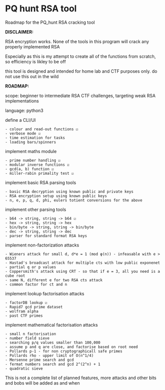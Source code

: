 # PQ hunt RSA tool
Roadmap for the PQ_hunt RSA cracking tool

**DISCLAIMER:**

RSA encryption works. None of the tools in this program will crack any properly implemented RSA

Especially as this is my attempt to create all of the functions from scratch, so efficiency is likley to be off

this tool is designed and intended for home lab and CTF purposes only. do not use this out in the wild

**ROADMAP:**

scope: beginner to intermediate RSA CTF challenges, targeting weak RSA implementations

language: python3

define a CLI/UI

	- colour and read-out functions ☑
	- verbose mode ☑
	- time estimation for tasks
	- loading bars/spinners

implement maths module

	- prime number handling ☑
	- modular inverse functions ☑
	- gcd(a, b) function ☑
 	- miller-rabin primality test ☑

implement basic RSA parsing tools

	- basic RSA decryption using known public and private keys
	- RSA encryption setup using known public keys
	- n, e, p, q, d, phi, eulers totient conversions for the above

implement other parsing tools

	- b64 -> string, string -> b64 ☑
	- hex -> string, string -> hex
	- bin/byte -> string, string -> bin/byte
	- dec -> string, string -> dec
	- parser for standard format RSA keys
	
implement non-factorization attacks

	- Wieners attack for small d, d*e = 1 (mod φ(n)) - infeasable with e > 65537
	- Hastad's broadcast attack for multiple cts with low public exponenet
	- partial q or p values
	- Coppersmith's attack using CRT - so that if e = 3, all you need is a cube root
	- same N, different e for two RSA cts attack
	- common factor for ct and n
	
implement lookup factorisation attacks
 
	- factorDB lookup ☑
	- Rapid7 gcd prime dataset
	- wolfram alpha
	- past CTF primes
  
implement mathematical factorisation attacks
 
	- small n factorisation
 	- number field sieve
	- searching p/q values smaller than 100,000
	- assume p and q are close, and factorise based on root need
	- Pollards p-1 - for non cryptographicall safe primes
	- Pollards rho - upper limit of O(n^1/4)
	- Mersenne prime search and gcd
	- fermat numbers search and gcd 2^(2^n) + 1
	- quadratic sieve
 
 This is not a complete list of planned features, more attacks and other bits and bobs will be added as and when
